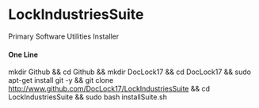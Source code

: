 # LockIndustriesSuite
Primary Software Utilities Installer

#### One Line
mkdir Github && cd Github && mkdir DocLock17 && cd DocLock17 && sudo apt-get install git -y && git clone http://www.github.com/DocLock17/LockIndustriesSuite && cd LockIndustriesSuite && sudo bash installSuite.sh
